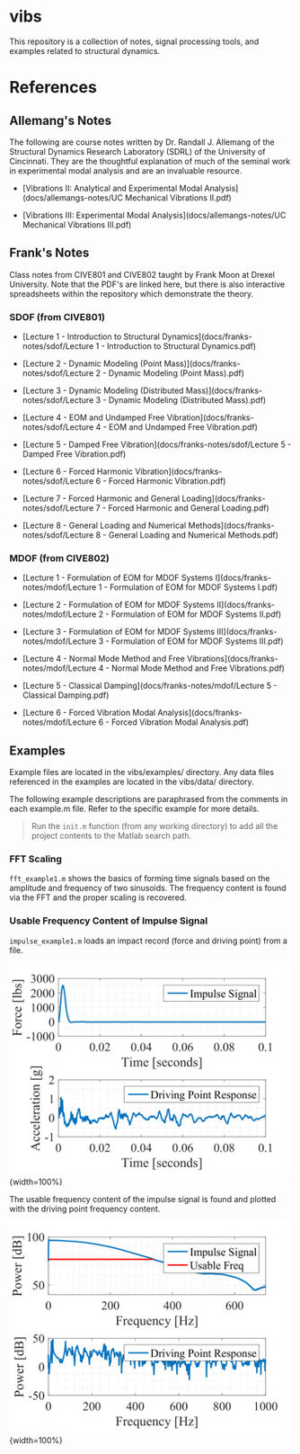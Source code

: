 # vibs

This repository is a collection of notes, signal processing tools, and examples related to structural dynamics.


# References

## Allemang's Notes

The following are course notes written by Dr. Randall J. Allemang of the Structural Dynamics Research Laboratory (SDRL) of the University of Cincinnati. They are the thoughtful explanation of much of the seminal work in experimental modal analysis and are an invaluable resource.

* [Vibrations II: Analytical and Experimental Modal Analysis](docs/allemangs-notes/UC Mechanical Vibrations II.pdf)

* [Vibrations III: Experimental Modal Analysis](docs/allemangs-notes/UC Mechanical Vibrations III.pdf)


## Frank's Notes
Class notes from CIVE801 and CIVE802 taught by Frank Moon at Drexel University. Note that the PDF's are linked here, but there is also interactive spreadsheets within the repository which demonstrate the theory.

### SDOF (from CIVE801)

* [Lecture 1 - Introduction to Structural Dynamics](docs/franks-notes/sdof/Lecture 1 - Introduction to Structural Dynamics.pdf)

* [Lecture 2 - Dynamic Modeling (Point Mass)](docs/franks-notes/sdof/Lecture 2 - Dynamic Modeling (Point Mass).pdf)

* [Lecture 3 - Dynamic Modeling (Distributed Mass)](docs/franks-notes/sdof/Lecture 3 - Dynamic Modeling (Distributed Mass).pdf)

* [Lecture 4 - EOM and Undamped Free Vibration](docs/franks-notes/sdof/Lecture 4 - EOM and Undamped Free Vibration.pdf)

* [Lecture 5 - Damped Free Vibration](docs/franks-notes/sdof/Lecture 5 - Damped Free Vibration.pdf)

* [Lecture 6 - Forced Harmonic Vibration](docs/franks-notes/sdof/Lecture 6 - Forced Harmonic Vibration.pdf)

* [Lecture 7 - Forced Harmonic and General Loading](docs/franks-notes/sdof/Lecture 7 - Forced Harmonic and General Loading.pdf)

* [Lecture 8 - General Loading and Numerical Methods](docs/franks-notes/sdof/Lecture 8 - General Loading and Numerical Methods.pdf)


### MDOF (from CIVE802)

* [Lecture 1 - Formulation of EOM for MDOF Systems I](docs/franks-notes/mdof/Lecture 1 - Formulation of EOM for MDOF Systems I.pdf)

* [Lecture 2 - Formulation of EOM for MDOF Systems II](docs/franks-notes/mdof/Lecture 2 - Formulation of EOM for MDOF Systems II.pdf)

* [Lecture 3 - Formulation of EOM for MDOF Systems III](docs/franks-notes/mdof/Lecture 3 - Formulation of EOM for MDOF Systems III.pdf)

* [Lecture 4 - Normal Mode Method and Free Vibrations](docs/franks-notes/mdof/Lecture 4 - Normal Mode Method and Free Vibrations.pdf)

* [Lecture 5 - Classical Damping](docs/franks-notes/mdof/Lecture 5 - Classical Damping.pdf)

* [Lecture 6 - Forced Vibration Modal Analysis](docs/franks-notes/mdof/Lecture 6 - Forced Vibration Modal Analysis.pdf)


## Examples

Example files are located in the vibs/examples/ directory. Any data files referenced in the examples are located in the vibs/data/ directory.

The following example descriptions are paraphrased from the comments in each example.m file. Refer to the specific example for more details.

>Run the `init.m` function (from any working directory) to add all the project contents to the Matlab search path.

### FFT Scaling

`fft_example1.m` shows the basics of forming time signals based on the amplitude and frequency of two sinusoids. The frequency content is found via the FFT and the proper scaling is recovered.

### Usable Frequency Content of Impulse Signal

`impulse_example1.m` loads an impact record (force and driving point) from a file.

![impulse_time](data/impulse_time.png){width=100%}

The usable frequency content of the impulse signal is found and plotted with the driving point frequency content.

![impulse_freq](data/impulse_freq.png){width=100%}
